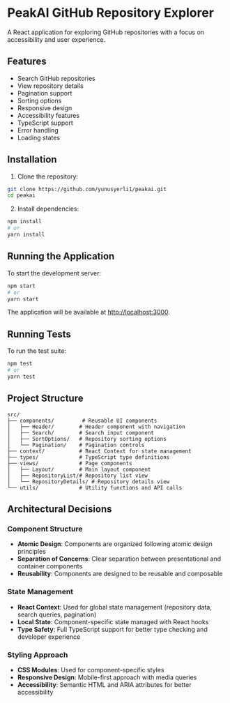 # PeakAI GitHub Repository Explorer

A React application for exploring GitHub repositories with a focus on accessibility and user experience.

## Features

- Search GitHub repositories
- View repository details
- Pagination support
- Sorting options
- Responsive design
- Accessibility features
- TypeScript support
- Error handling
- Loading states

## Installation

1. Clone the repository:
```bash
git clone https://github.com/yunusyerli1/peakai.git
cd peakai
```

2. Install dependencies:
```bash
npm install
# or
yarn install
```

## Running the Application

To start the development server:
```bash
npm start
# or
yarn start
```

The application will be available at [http://localhost:3000](http://localhost:3000).

## Running Tests

To run the test suite:
```bash
npm test
# or
yarn test
```

## Project Structure

```
src/
├── components/         # Reusable UI components
│   ├── Header/        # Header component with navigation
│   ├── Search/        # Search input component
│   ├── SortOptions/   # Repository sorting options
│   └── Pagination/    # Pagination controls
├── context/           # React Context for state management
├── types/             # TypeScript type definitions
├── views/             # Page components
│   ├── Layout/        # Main layout component
│   ├── RepositoryList/# Repository list view
│   └── RepositoryDetails/ # Repository details view
└── utils/             # Utility functions and API calls
```

## Architectural Decisions

### Component Structure
- **Atomic Design**: Components are organized following atomic design principles
- **Separation of Concerns**: Clear separation between presentational and container components
- **Reusability**: Components are designed to be reusable and composable

### State Management
- **React Context**: Used for global state management (repository data, search queries, pagination)
- **Local State**: Component-specific state managed with React hooks
- **Type Safety**: Full TypeScript support for better type checking and developer experience

### Styling Approach
- **CSS Modules**: Used for component-specific styles
- **Responsive Design**: Mobile-first approach with media queries
- **Accessibility**: Semantic HTML and ARIA attributes for better accessibility
